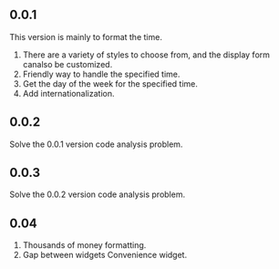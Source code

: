 ## 0.0.1

This version is mainly to format the time. 

1. There are a variety of styles to choose from, and the display form canalso be customized.
2. Friendly way to handle the specified time.
3. Get the day of the week for the specified time.
4. Add internationalization.

## 0.0.2
Solve the 0.0.1 version code analysis problem.

##  0.0.3
Solve the 0.0.2 version code analysis problem.

## 0.04
1. Thousands of money formatting. 
2. Gap between widgets Convenience widget.